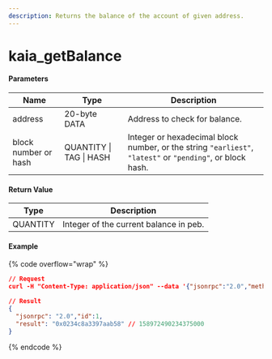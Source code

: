 ```yaml
---
description: Returns the balance of the account of given address.
---
```


# kaia\_getBalance

#### **Parameters**

| Name                 | Type                    | Description                                                                                                |
| -------------------- | ----------------------- | ---------------------------------------------------------------------------------------------------------- |
| address              | 20-byte DATA            | Address to check for balance.                                                                              |
| block number or hash | QUANTITY \| TAG \| HASH | Integer or hexadecimal block number, or the string `"earliest"`, `"latest"` or `"pending"`, or block hash. |

#### **Return Value**

| Type     | Description                            |
| -------- | -------------------------------------- |
| QUANTITY | Integer of the current balance in peb. |

#### Example

{% code overflow="wrap" %}
```json
// Request
curl -H "Content-Type: application/json" --data '{"jsonrpc":"2.0","method":"kaia_getBalance","params":["0xc94770007dda54cF92009BFF0dE90c06F603a09f", "latest"],"id":1}' http://kaia.blockpi.network/v1/rpc/your-api-key

// Result
{
  "jsonrpc": "2.0","id":1,
  "result": "0x0234c8a3397aab58" // 158972490234375000
}
```
{% endcode %}
